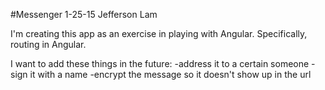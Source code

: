 #Messenger
1-25-15
Jefferson Lam

I'm creating this app as an exercise in playing with Angular. Specifically, routing in Angular.

I want to add these things in the future:
	-address it to a certain someone
	-sign it with a name
	-encrypt the message so it doesn't show up in the url

